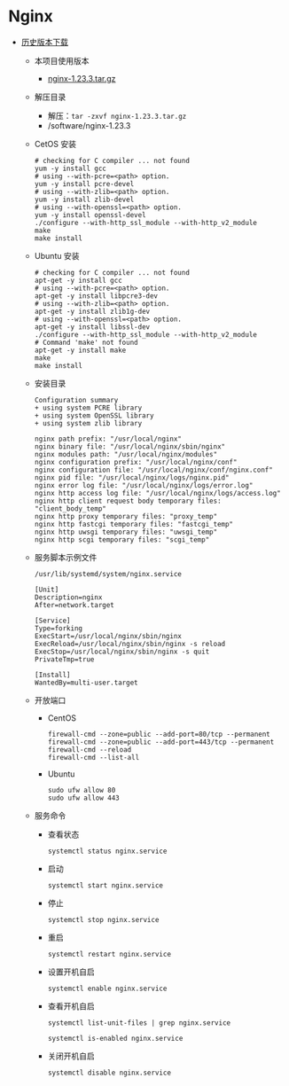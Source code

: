 # Nginx

- [历史版本下载](https://nginx.org/download/)
    - 本项目使用版本
        - [nginx-1.23.3.tar.gz](https://nginx.org/download/nginx-1.23.3.tar.gz)
    - 解压目录
        - 解压：`tar -zxvf nginx-1.23.3.tar.gz`
        - /software/nginx-1.23.3
    - CetOS 安装
        ```shell
        # checking for C compiler ... not found
        yum -y install gcc
        # using --with-pcre=<path> option.
        yum -y install pcre-devel
        # using --with-zlib=<path> option.
        yum -y install zlib-devel
        # using --with-openssl=<path> option.
        yum -y install openssl-devel
        ./configure --with-http_ssl_module --with-http_v2_module
        make
        make install
        ```
    - Ubuntu 安装
        ```shell
        # checking for C compiler ... not found
        apt-get -y install gcc
        # using --with-pcre=<path> option.
        apt-get -y install libpcre3-dev
        # using --with-zlib=<path> option.
        apt-get -y install zlib1g-dev
        # using --with-openssl=<path> option.
        apt-get -y install libssl-dev
        ./configure --with-http_ssl_module --with-http_v2_module
        # Command 'make' not found
        apt-get -y install make
        make
        make install
        ```
    - 安装目录
        ```shell
        Configuration summary
        + using system PCRE library
        + using system OpenSSL library
        + using system zlib library
        
        nginx path prefix: "/usr/local/nginx"
        nginx binary file: "/usr/local/nginx/sbin/nginx"
        nginx modules path: "/usr/local/nginx/modules"
        nginx configuration prefix: "/usr/local/nginx/conf"
        nginx configuration file: "/usr/local/nginx/conf/nginx.conf"
        nginx pid file: "/usr/local/nginx/logs/nginx.pid"
        nginx error log file: "/usr/local/nginx/logs/error.log"
        nginx http access log file: "/usr/local/nginx/logs/access.log"
        nginx http client request body temporary files: "client_body_temp"
        nginx http proxy temporary files: "proxy_temp"
        nginx http fastcgi temporary files: "fastcgi_temp"
        nginx http uwsgi temporary files: "uwsgi_temp"
        nginx http scgi temporary files: "scgi_temp"
        ```
    - 服务脚本示例文件
        ```shell
        /usr/lib/systemd/system/nginx.service
        ```
        ```shell
        [Unit]
        Description=nginx
        After=network.target
        
        [Service]
        Type=forking
        ExecStart=/usr/local/nginx/sbin/nginx
        ExecReload=/usr/local/nginx/sbin/nginx -s reload
        ExecStop=/usr/local/nginx/sbin/nginx -s quit
        PrivateTmp=true
        
        [Install]
        WantedBy=multi-user.target
        ```
    - 开放端口
        - CentOS
            ```shell
            firewall-cmd --zone=public --add-port=80/tcp --permanent
            firewall-cmd --zone=public --add-port=443/tcp --permanent
            firewall-cmd --reload
            firewall-cmd --list-all
            ```
        - Ubuntu
            ```shell
            sudo ufw allow 80
            sudo ufw allow 443
            ```
    - 服务命令

        - 查看状态
            ```shell
            systemctl status nginx.service
            ```
        - 启动
            ```shell
            systemctl start nginx.service
            ```
        - 停止
            ```shell
            systemctl stop nginx.service
            ```
        - 重启
            ```shell
            systemctl restart nginx.service
            ```
        - 设置开机自启
            ```shell
            systemctl enable nginx.service
            ```
        - 查看开机自启
            ```shell
            systemctl list-unit-files | grep nginx.service
            ```
            ```shell
            systemctl is-enabled nginx.service
            ```
        - 关闭开机自启
            ```shell
            systemctl disable nginx.service
            ```
